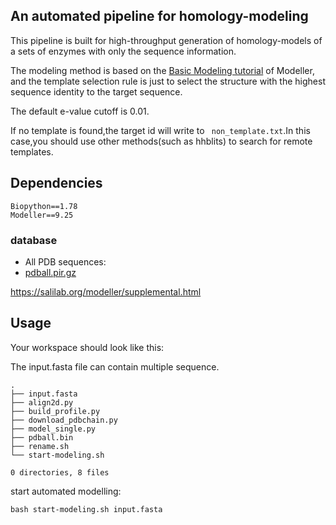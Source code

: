 ## An automated pipeline for homology-modeling



This pipeline is built for high-throughput generation of homology-models of a sets of enzymes with only the sequence information.

The modeling method is based on the [Basic Modeling tutorial](https://salilab.org/modeller/tutorial/basic.html) of Modeller, and the template selection rule is just to select the structure with the highest sequence identity to the target sequence.

The default e-value cutoff is 0.01.

If no template is found,the target id will write to ` non_template.txt`.In this case,you should use other methods(such as hhblits) to search for remote templates.



## Dependencies

```
Biopython==1.78
Modeller==9.25
```

### database

- All PDB sequences:
- [pdball.pir.gz](https://salilab.org/modeller/downloads/pdball.pir.gz)

https://salilab.org/modeller/supplemental.html



## Usage

Your workspace should look like this:

The input.fasta file can contain multiple sequence.

```shell
.
├── input.fasta
├── align2d.py
├── build_profile.py
├── download_pdbchain.py
├── model_single.py
├── pdball.bin
├── rename.sh
└── start-modeling.sh

0 directories, 8 files
```



start automated modelling:

```shell
bash start-modeling.sh input.fasta
```

